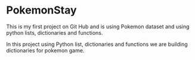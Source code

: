 # PokemonStay

This is my first project on Git Hub and is using Pokemon dataset and using python lists, dictionaries and functions.

In this project using Python list, dictionaries and functions we are building dictionaries for pokemon game.
